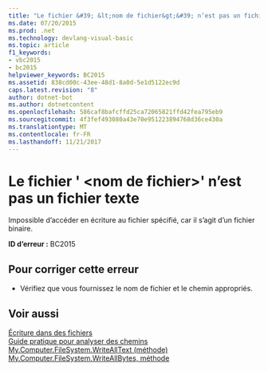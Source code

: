 ```yaml
---
title: "Le fichier &#39; &lt;nom de fichier&gt;&#39; n’est pas un fichier texte"
ms.date: 07/20/2015
ms.prod: .net
ms.technology: devlang-visual-basic
ms.topic: article
f1_keywords:
- vbc2015
- bc2015
helpviewer_keywords: BC2015
ms.assetid: 838cd00c-43ee-48d1-8a0d-5e1d5122ec9d
caps.latest.revision: "8"
author: dotnet-bot
ms.author: dotnetcontent
ms.openlocfilehash: 586caf8bafcffd25ca72065821ffd42fea795eb9
ms.sourcegitcommit: 4f3fef493080a43e70e951223894768d36ce430a
ms.translationtype: MT
ms.contentlocale: fr-FR
ms.lasthandoff: 11/21/2017
---
```

# <a name="the-file-39ltfilenamegt39-is-not-a-text-file"></a>Le fichier &#39; &lt;nom de fichier&gt;&#39; n’est pas un fichier texte
Impossible d’accéder en écriture au fichier spécifié, car il s’agit d’un fichier binaire.  
  
 **ID d’erreur :** BC2015  
  
## <a name="to-correct-this-error"></a>Pour corriger cette erreur  
  
-   Vérifiez que vous fournissez le nom de fichier et le chemin appropriés.  
  
## <a name="see-also"></a>Voir aussi  
 [Écriture dans des fichiers](../../visual-basic/developing-apps/programming/drives-directories-files/writing-to-files.md)  
 [Guide pratique pour analyser des chemins](../../visual-basic/developing-apps/programming/drives-directories-files/how-to-parse-file-paths.md)  
 [My.Computer.FileSystem.WriteAllText (méthode)](http://msdn.microsoft.com/en-us/f507460c-87d9-4504-b74f-3ff825c7d5c4)  
 [My.Computer.FileSystem.WriteAllBytes, méthode](http://msdn.microsoft.com/en-us/b1a24dc1-eac8-4e22-8ffa-cc3bacbaf826)
